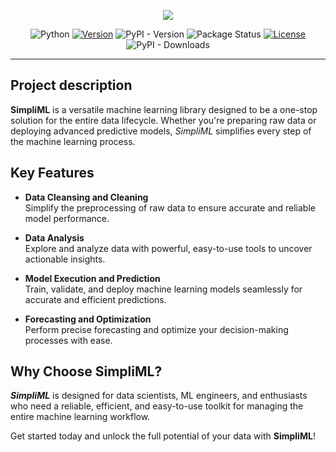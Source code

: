 <p align="center">
<img src="https://i.ibb.co/KWCTBQP/NameSml.png"/>
</p><div align="center">

![Python](https://img.shields.io/static/v1?label=Python&labelColor=007676&message=>=3.9,<3.13&color=01C0C0&style=flat&logoColor=01C0C0&logo=python)
[![Version](https://img.shields.io/static/v1?label=Version&labelColor=007676&message=1.0.29&color=01C0C0&style=flat)](https://pypi.org/project/simpliml/1.0.29/)
![PyPI - Version](https://img.shields.io/pypi/v/simpliml?style=flat&labelColor=007676&color=01C0C0)
![Package Status](https://img.shields.io/static/v1?label=Status&labelColor=007676&message=Planning&color=01C0C0&style=flat)
[![License](https://img.shields.io/static/v1?label=License&labelColor=007676&message=MIT&color=01C0C0&style=flat)](https://github.com/rajaddr/simpliml/blob/master/LICENSE)
![PyPI - Downloads](https://img.shields.io/pypi/dm/simpliml?style=flat&labelColor=007676&color=01C0C0)
<hr>
</div>


## Project description
**SimpliML** is a versatile machine learning library designed to be a one-stop solution for the entire data lifecycle. Whether you're preparing raw data or deploying advanced predictive models, *SimpliML* simplifies every step of the machine learning process.  

## Key Features  

- **Data Cleansing and Cleaning**  
  Simplify the preprocessing of raw data to ensure accurate and reliable model performance.  

- **Data Analysis**  
  Explore and analyze data with powerful, easy-to-use tools to uncover actionable insights.  

- **Model Execution and Prediction**  
  Train, validate, and deploy machine learning models seamlessly for accurate and efficient predictions.  

- **Forecasting and Optimization**  
  Perform precise forecasting and optimize your decision-making processes with ease.  

## Why Choose SimpliML?  

***SimpliML*** is designed for data scientists, ML engineers, and enthusiasts who need a reliable, efficient, and easy-to-use toolkit for managing the entire machine learning workflow.  

Get started today and unlock the full potential of your data with **SimpliML**!  

